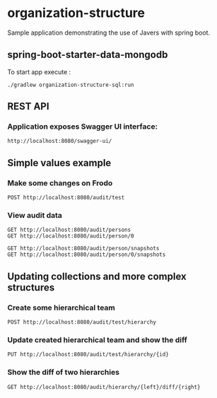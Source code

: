 # organization-structure
Sample application demonstrating the use of Javers with spring boot.

## spring-boot-starter-data-mongodb

To start app execute :

```
./gradlew organization-structure-sql:run
```

## REST API

### Application exposes Swagger UI interface:

```
http://localhost:8080/swagger-ui/
```
## Simple values example
### Make some changes on Frodo

```
POST http://localhost:8080/audit/test
```

### View audit data

```
GET http://localhost:8080/audit/persons
GET http://localhost:8080/audit/person/0

GET http://localhost:8080/audit/person/snapshots
GET http://localhost:8080/audit/person/0/snapshots
```

## Updating collections and more complex structures
### Create some hierarchical team

```
POST http://localhost:8080/audit/test/hierarchy
```

### Update created hierarchical team and show the diff

```
PUT http://localhost:8080/audit/test/hierarchy/{id}
```

### Show the diff of two hierarchies

```
GET http://localhost:8080/audit/hierarchy/{left}/diff/{right}
```